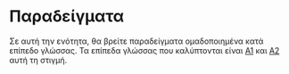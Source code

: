 # Παραδείγματα

Σε αυτή την ενότητα, θα βρείτε παραδείγματα ομαδοποιημένα κατά επίπεδο γλώσσας.
Τα επίπεδα γλώσσας που καλύπτονται είναι [Α1][a1] και [Α2][a2] αυτή τη στιγμή.

[a1]: ./a1/index.md
[a2]: ./a2/index.md
